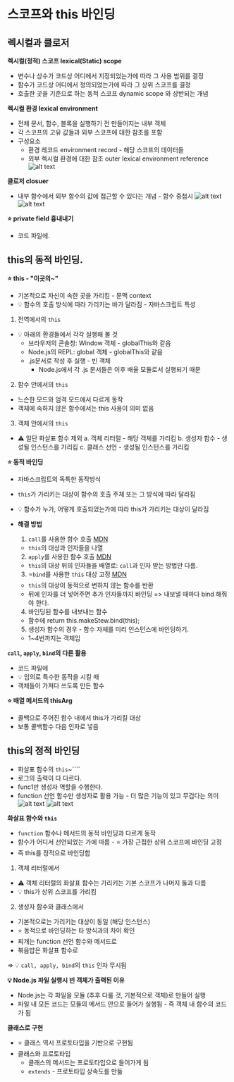 # 스코프와 this 바인딩

## 렉시컬과 클로저

**렉시컬(정적) 스코프 lexical(Static) scope**
- 변수나 상수가 코드상 어디에서 지정되었는가에 따라 그 사용 범위를 결정
- 함수가 코드상 어디에서 정의되었는가에 따라 그 상위 스코프를 결정
- 호출한 곳을 기준으로 하는 동적 스코프 dynamic scope 와 상반되는 개념

**렉시컬 환경 lexical environment**
- 전체 문서, 함수, 블록을 실행하기 전 만들어지는 내부 객체
- 각 스코프의 고유 값들과 외부 스코프에 대한 참조를 포함
- 구성요소
  - 환경 레코드 environment record - 해당 스코프의 데이터들
  - 외부 렉시컬 환경에 대한 참조 outer lexical environment reference
![alt text](./img/image.png)


**클로저 closuer**
- 내부 함수에서 외부 함수의 값에 접근할 수 있다는 개념 - 함수 중첩시
![alt text](./img/image-1.png)
![alt text](./img/image-2.png)

**⭐️ private field 흉내내기**
- 코드 파일에.


## this의 동적 바인딩. 
**⭐️ this - "이곳의~"**
- 기본적으로 자신이 속한 곳을 가리킴 - 문맥 context
- 💡 함수의 호출 방식에 따라 가리키는 바가 달라짐 - 자바스크립트 특성

1. 전역에서의 `this`
- 💡 아래의 환경들에서 각각 실행해 볼 것
  - 브라우저의 콘솔창: Window 객체 - globalThis와 같음
  - Node.js의 REPL: global 객체 - globalThis와 같음
  - .js문서로 작성 후 실행 - 빈 객체
    - Node.js에서 각 .js 문서들은 이후 배울 모듈로서 실행되기 때문

2. 함수 안에서의 `this`
- 느슨한 모드와 엄격 모드에서 다르게 동작
- 객체에 속하지 않은 함수에서는 this 사용이 의미 없음

3. 객체 안에서의 `this`
- ⚠️ 일단 화살표 함수 제외
  a. 객체 리터럴 - 해당 객체를 가리킴
  b. 생성자 함수 - 생성될 인스턴스를 가리킴
  c. 클래스 선언 - 생성될 인스턴스를 가리킴


**⭐ 동적 바인딩**
- 자바스크립트의 독특한 동작방식
- `this`가 가리키는 대상이 함수의 호출 주체 또는 그 방식에 따라 달라짐
- 💡 함수가 누가, 어떻게 호출되었는가에 따라 this가 가리키는 대상이 달라짐

- **해결 방법**
  1. `call`를 사용한 함수 호출 
    [MDN](https://developer.mozilla.org/ko/docs/Web/JavaScript/Reference/Global_Objects/Function/call)
    - `this`의 대상과 인자들을 나열 
  
  2. `apply`를 사용한 함수 호출
    [MDN](https://developer.mozilla.org/ko/docs/Web/JavaScript/Reference/Global_Objects/Function/apply)
    - `this`의 대상 뒤의 인자들을 배열로: `call`과 인자 받는 방법만 다름.
  
  3. ⭐`bind`를 사용한 `this` 대상 고정
    [MDN](https://developer.mozilla.org/ko/docs/Web/JavaScript/Reference/Global_Objects/Function/bind)
    - `this`의 대상이 동적으로 변하지 않는 함수를 반환
    - 뒤에 인자를 더 넣어주면 추가 인자들까지 바인딩
    => 내보낼 때마다 bind 해줘야 한다.

  4. 바인딩된 함수를 내보내는 함수
    - 함수에 return this.makeStew.bind(this);

  5. 생성자 함수의 경우 - 함수 자체를 미리 인스턴스에 바인딩하기. 
    - 1~4번까지는 객체임 

**`call`, `apply`, `bind`의 다른 활용**
- 코드 파일에 
- 💡 임의로 특수한 동작을 시킬 때
- 객체들이 가져다 쓰도록 만든 함수

**⭐ 배열 메서드의 thisArg**
- 콜백으로 주어진 함수 내에서 this가 가리킬 대상
- 보통 콜백함수 다음 인자로 넣음

## this의 정적 바인딩 
- 화살표 함수의 `this`~````
- 로그의 출력이 다 다르다. 
- func1만 생성자 역할을 수행한다. 
 -  function 선언 함수만 생성자로 활용 가능 - 더 많은 기능이 있고 무겁다는 의미
![alt text](./img/image-3.png)
![alt text](./img/image-4.png)


**화살표 함수와 `this`**
- `function` 함수나 메서드의 동적 바인딩과 다르게 동작
- 함수가 어디서 선언되었는 가에 따름 - ⭐️ 가장 근접한 상위 스코프에 바인딩 고정
- 즉 this를 정적으로 바인딩함

1. 객체 리터럴에서
  - ⚠️ 객체 리터럴의 화살표 함수는 가리키는 기본 스코프가 나머지 둘과 다름
  - 💡 this가 상위 스코프를 가리킴

2. 생성자 함수와 클래스에서
  - 기본적으로는 가리키는 대상이 동일 (해당 인스턴스)
  - ⭐ 동적으로 바인딩하는 타 방식과의 차이 확인
  - 찌개는 function 선언 함수와 메서드로
  - 볶음밥은 화살표 함수로

=> 💡 `call, apply, bind`의 `this` 인자 무시됨

**💡 Node.js 파일 실행시 빈 객체가 출력된 이유**
- Node.js는 각 파일을 모듈 (추후 다룰 것, 기본적으로 객체)로 만들어 실행
- 파일 내 모든 코드는 모듈의 메서드 안으로 들어가 실행됨 - 즉 객체 내 함수의 코드가 됨

**클래스로 구현**
- ⭐ 클래스 역시 프로토타입을 기반으로 구현됨
- 클래스와 프로토타입
  - 클래스의 메서드는 프로토타입으로 들어가게 됨
  - `extends` - 프로토타입 상속도를 만듦


